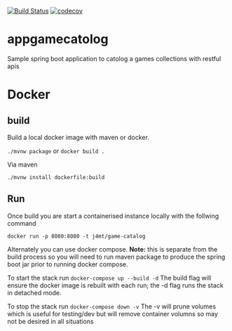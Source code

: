 [![Build Status](https://travis-ci.org/j4mt/appgamecatolog.svg?branch=master)](https://travis-ci.org/j4mt/appgamecatolog)
[![codecov](https://codecov.io/gh/j4mt/appgamecatolog/branch/master/graph/badge.svg)](https://codecov.io/gh/j4mt/appgamecatolog)
# appgamecatolog
Sample spring boot application to catolog a games collections with restful apis 


# Docker

## build

Build a local docker image with maven or docker.

`./mvnw package` or `docker build .` 

Via maven

`./mvnw install dockerfile:build`

## Run

Once build you are start a containerised instance locally with the follwing command

`docker run -p 8080:8080 -t j4mt/game-catalog`

Alternately you can use docker compose. **Note:** this is separate from the build process so you will need to run 
maven package to produce the spring boot jar prior to running docker compose.

To start the stack run ` docker-compose up --build -d ` The build flag will ensure the docker image is rebuilt with each
 run; the -d flag runs the stack in detached mode.

To stop the stack run `docker-compose down -v` The -v will prune volumes which is useful for testing/dev but will remove
 container volumns so may not be desired in all situations 